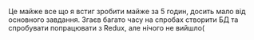 Це майже все що я встиг зробити майже за 5 годин, досить мало від основного завдання. Згаєв багато часу на спробах створити БД та спробувати попрацювати з Redux, але нічого не вийшло( 
